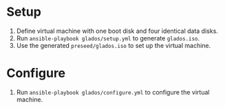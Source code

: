 # Setup

1. Define virtual machine with one boot disk and four identical data disks.
2. Run `ansible-playbook glados/setup.yml` to generate `glados.iso`.
3. Use the generated `preseed/glados.iso` to set up the virtual machine.

# Configure

1. Run `ansible-playbook glados/configure.yml` to configure the virtual machine.
